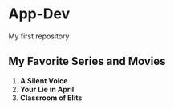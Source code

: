 # App-Dev
My first repository
## My Favorite Series and Movies

1. **A Silent Voice**
2. **Your Lie in April**
3. **Classroom of Elits**
